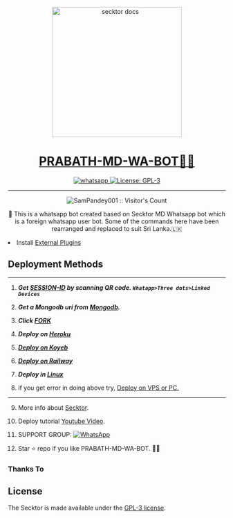   <p align="center">  
  <a href="https://i.imgur.com/sKppwmF.jpeg/">
    <img alt="secktor docs" height="300" src="https://i.imgur.com/sKppwmF.jpeg/">
    <h1 align="center"> PRABATH-MD-WA-BOT👨‍💻</h1>
  </a>
</p>
   
<p align="center">

  <a aria-label="Join our chats" href="https://chat.whatsapp.com/Bl2F9UhVhaCBfZU6eVnrbCl" target="_blank">
    <img alt="whatsapp" src="https://img.shields.io/badge/Join Group-25D366?style=for-the-badge&logo=whatsapp&logoColor=white" />
  </a>
 
  <a aria-label="Secktor is free to use" href="https://github.com/SamPandey001/Secktor-Md/blob/main/LICENCE" target="_blank">
    <img alt="License: GPL-3" src="https://badges.frapsoft.com/os/gpl/gpl.png?v=103)](https://opensource.org/licenses/GPL-3.0/" target="_blank" />
  </a>
</p>


---

<p align="center"><img src="https://profile-counter.glitch.me/{SamPandey001}/count.svg" alt="SamPandey001 :: Visitor's Count" /></p>

  <p align="center"> 📎 This is a whatsapp bot created based on Secktor MD Whatsapp bot which is a foreign whatsapp user bot.  Some of the commands here have been rearranged and replaced to suit Sri Lanka.🇱🇰  </p
 
- Install [External Plugins](https://github.com/prabathLK/PRABATH-MD-Plugins)
## Deployment Methods
---
1. ***Get [SESSION-ID](https://secktorbot.tech) by scanning QR code. `Whatapp>Three dots>Linked Devices`***
2.  ***Get a Mongodb uri from [Mongodb](https://github.com/SamPandey001/Secktor-Md/wiki/Mongodb-URI).***
3.  ***Click [FORK](https://github.com/prabathLK/PRABATH-MD/fork)***
4.  ***Deploy on [Heroku](https://secktorbot.tech/heroku)***

5. ***[Deploy on Koyeb](https://secktorbot.me/koyeb)***

6.  ***[Deploy on Railway](https://secktorbot.tech/railway)***
  
7. ***Deploy in [Linux](https://github.com/SamPandey001/Secktor-Deploy#deploy-in-any-shell-including-termux)***

8. if you get error in doing above try, [Deploy on VPS or PC.](https://github.com/SamPandey001/Secktor-Md/blob/main/deploy-on-vps.md)
---
9. More info about [Secktor](https://secktorbot.tech/).
10. Deploy tutorial [Youtube Video](https://secktorbot.tech/youtube).

11. SUPPORT GROUP: <a href="https://secktorbot.tech/support"><img alt="WhatsApp" src="https://camo.githubusercontent.com/2157131829ac512183ee8f8b6c6f803688a4cc66a2e686602844e80478401a7c/68747470733a2f2f696d672e736869656c64732e696f2f62616467652f4a6f696e2047726f75702d3235443336363f7374796c653d666f722d7468652d6261646765266c6f676f3d7768617473617070266c6f676f436f6c6f723d7768697465"/></a>

12. Star ⭐ repo if you like  PRABATH-MD-WA-BOT. 👨‍💻
### Thanks To


## License

The Secktor is made available under the [GPL-3 license](https://github.com/SamPandey001/Secktor-Md/blob/main/LICENCE). 
